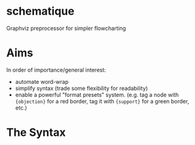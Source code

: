 # schematique
Graphviz preprocessor for simpler flowcharting

# Aims

In order of importance/general interest:
- automate word-wrap
- simplify syntax (trade some flexibility for readability)
- enable a powerful "format presets" system. (e.g. tag a node with `{objection}` for a red border, tag it with `{support}` for a green border, etc.)

# The Syntax

